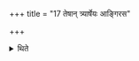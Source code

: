 +++
title = "17 तेषान् त्र्यार्षेयः आङ्गिरस"

+++

<details><summary>थिते</summary>

17. They have three R̥ṣis. (The Hotr̥ says:) O Aṅgirasa, Vāmadeva, Bārhadukthya. (The Adhvaryu says:) In the manner of Br̥hadukthya, Vāmadeva, Aṅgiras.  
</details>
